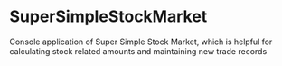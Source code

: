 # SuperSimpleStockMarket
Console application of Super Simple Stock Market, which is helpful for calculating stock related amounts and maintaining new trade records  
